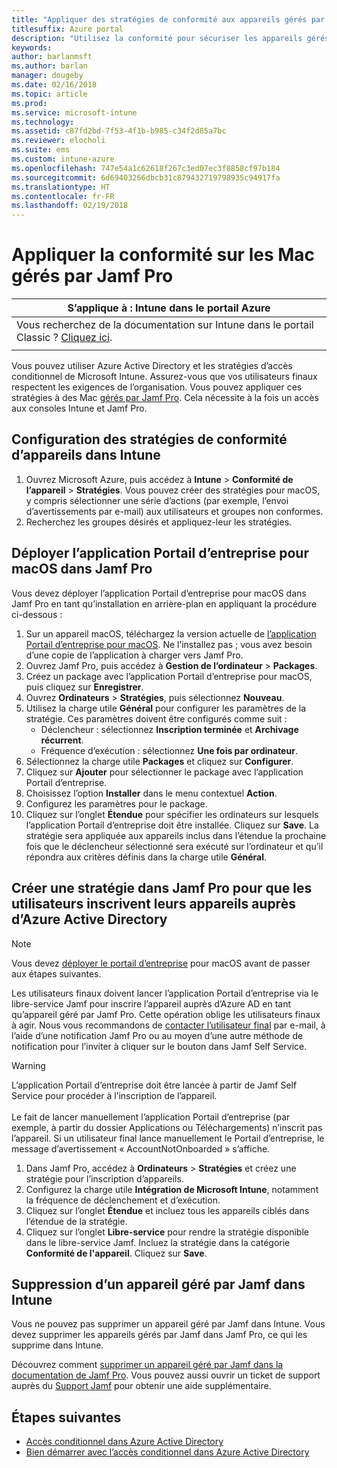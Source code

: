 ```yaml
---
title: "Appliquer des stratégies de conformité aux appareils gérés par Jamf"
titlesuffix: Azure portal
description: "Utilisez la conformité pour sécuriser les appareils gérés par Jamf."
keywords: 
author: barlanmsft
ms.author: barlan
manager: dougeby
ms.date: 02/16/2018
ms.topic: article
ms.prod: 
ms.service: microsoft-intune
ms.technology: 
ms.assetid: c87fd2bd-7f53-4f1b-b985-c34f2d85a7bc
ms.reviewer: elocholi
ms.suite: ems
ms.custom: intune-azure
ms.openlocfilehash: 747e54a1c62618f267c3ed07ec3f8858cf97b184
ms.sourcegitcommit: 6d69403266dbcb31c879432719798935c94917fa
ms.translationtype: HT
ms.contentlocale: fr-FR
ms.lasthandoff: 02/19/2018
---
```

# <a name="enforce-compliance-on-macs-managed-with-jamf-pro"></a>Appliquer la conformité sur les Mac gérés par Jamf Pro

|S’applique à : Intune dans le portail Azure |
|--|
|Vous recherchez de la documentation sur Intune dans le portail Classic ? [Cliquez ici](/intune/introduction-intune?toc=/intune-classic/toc.json).|
| |

Vous pouvez utiliser Azure Active Directory et les stratégies d’accès conditionnel de Microsoft Intune. Assurez-vous que vos utilisateurs finaux respectent les exigences de l’organisation. Vous pouvez appliquer ces stratégies à des Mac [gérés par Jamf Pro](conditional-access-integrate-jamf.md). Cela nécessite à la fois un accès aux consoles Intune et Jamf Pro.

## <a name="set-up-device-compliance-policies-in-intune"></a>Configuration des stratégies de conformité d’appareils dans Intune

1. Ouvrez Microsoft Azure, puis accédez à **Intune** > **Conformité de l’appareil** > **Stratégies**. Vous pouvez créer des stratégies pour macOS, y compris sélectionner une série d’actions (par exemple, l’envoi d’avertissements par e-mail) aux utilisateurs et groupes non conformes.
2. Recherchez les groupes désirés et appliquez-leur les stratégies.

## <a name="deploy-the-company-portal-app-for-macos-in-jamf-pro"></a>Déployer l’application Portail d’entreprise pour macOS dans Jamf Pro

Vous devez déployer l’application Portail d’entreprise pour macOS dans Jamf Pro en tant qu’installation en arrière-plan en appliquant la procédure ci-dessous :

1. Sur un appareil macOS, téléchargez la version actuelle de [l’application Portail d’entreprise pour macOS](https://go.microsoft.com/fwlink/?linkid=862280). Ne l’installez pas ; vous avez besoin d’une copie de l’application à charger vers Jamf Pro.
2. Ouvrez Jamf Pro, puis accédez à **Gestion de l’ordinateur** > **Packages**.
3. Créez un package avec l’application Portail d’entreprise pour macOS, puis cliquez sur **Enregistrer**.
4. Ouvrez **Ordinateurs** > **Stratégies**, puis sélectionnez **Nouveau**.
5. Utilisez la charge utile **Général** pour configurer les paramètres de la stratégie. Ces paramètres doivent être configurés comme suit :
   - Déclencheur : sélectionnez **Inscription terminée** et **Archivage récurrent**.
   - Fréquence d’exécution : sélectionnez **Une fois par ordinateur**.
6. Sélectionnez la charge utile **Packages** et cliquez sur **Configurer**.
7. Cliquez sur **Ajouter** pour sélectionner le package avec l’application Portail d’entreprise.
8. Choisissez l’option **Installer** dans le menu contextuel **Action**.
9. Configurez les paramètres pour le package.
10. Cliquez sur l’onglet **Étendue** pour spécifier les ordinateurs sur lesquels l’application Portail d’entreprise doit être installée. Cliquez sur **Save**. La stratégie sera appliquée aux appareils inclus dans l’étendue la prochaine fois que le déclencheur sélectionné sera exécuté sur l’ordinateur et qu’il répondra aux critères définis dans la charge utile **Général**.

## <a name="create-a-policy-in-jamf-pro-to-have-users-register-their-devices-with-azure-active-directory"></a>Créer une stratégie dans Jamf Pro pour que les utilisateurs inscrivent leurs appareils auprès d’Azure Active Directory

> [!NOTE]
> Vous devez [déployer le portail d’entreprise](conditional-access-assign-jamf.md#require-the-company-portal-app-for-macos) pour macOS avant de passer aux étapes suivantes.  

Les utilisateurs finaux doivent lancer l’application Portail d’entreprise via le libre-service Jamf pour inscrire l’appareil auprès d’Azure AD en tant qu’appareil géré par Jamf Pro. Cette opération oblige les utilisateurs finaux à agir. Nous vous recommandons de [contacter l’utilisateur final](end-user-educate.md) par e-mail, à l’aide d’une notification Jamf Pro ou au moyen d’une autre méthode de notification pour l’inviter à cliquer sur le bouton dans Jamf Self Service.

> [!WARNING]
> L’application Portail d’entreprise doit être lancée à partir de Jamf Self Service pour procéder à l’inscription de l’appareil. <br><br>Le fait de lancer manuellement l’application Portail d’entreprise (par exemple, à partir du dossier Applications ou Téléchargements) n’inscrit pas l’appareil. Si un utilisateur final lance manuellement le Portail d’entreprise, le message d’avertissement « AccountNotOnboarded » s’affiche.

1. Dans Jamf Pro, accédez à **Ordinateurs** > **Stratégies** et créez une stratégie pour l’inscription d’appareils.
2. Configurez la charge utile **Intégration de Microsoft Intune**, notamment la fréquence de déclenchement et d’exécution.
3. Cliquez sur l’onglet **Étendue** et incluez tous les appareils ciblés dans l’étendue de la stratégie.
4. Cliquez sur l’onglet **Libre-service** pour rendre la stratégie disponible dans le libre-service Jamf. Incluez la stratégie dans la catégorie **Conformité de l'appareil**. Cliquez sur **Save**.

## <a name="removing-a-jamf-managed-device-from-intune"></a>Suppression d’un appareil géré par Jamf dans Intune

Vous ne pouvez pas supprimer un appareil géré par Jamf dans Intune. Vous devez supprimer les appareils gérés par Jamf dans Jamf Pro, ce qui les supprime dans Intune. 

Découvrez comment [supprimer un appareil géré par Jamf dans la documentation de Jamf Pro](https://www.jamf.com/jamf-nation/articles/80/unmanaging-computers-while-preserving-their-inventory-information). Vous pouvez aussi ouvrir un ticket de support auprès du [Support Jamf](https://www.jamf.com/support/) pour obtenir une aide supplémentaire. 

## <a name="next-steps"></a>Étapes suivantes

- [Accès conditionnel dans Azure Active Directory](https://docs.microsoft.com/azure/active-directory/active-directory-conditional-access-azure-portal)
- [Bien démarrer avec l’accès conditionnel dans Azure Active Directory](https://docs.microsoft.com/azure/active-directory/active-directory-conditional-access-azure-portal-get-started)
